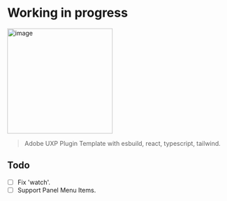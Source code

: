 # Working in progress

<img width="241" alt="image" src="https://user-images.githubusercontent.com/24666383/161562013-23b66e18-08fb-4762-846b-afab049ee8b1.png">

> Adobe UXP Plugin Template with esbuild, react, typescript, tailwind.

## Todo

- [ ] Fix 'watch'.
- [ ] Support Panel Menu Items.
